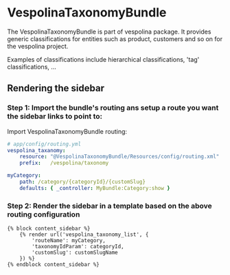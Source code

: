 VespolinaTaxonomyBundle
======================

The VespolinaTaxonomyBundle is part of vespolina package.
It provides generic classifications for entities such as product, customers and so on for the vespolina project.

Examples of classifications include hierarchical classifications, 'tag' classifications, ...

## Rendering the sidebar

### Step 1: Import the bundle's routing ans setup a route you want the sidebar links to point to:
Import VespolinaTaxonomyBundle routing:
```yaml
# app/config/routing.yml
vespolina_taxanomy:
    resource: "@VespolinaTaxonomyBundle/Resources/config/routing.xml"
    prefix:   /vespolina/taxonomy

myCategory:
    path: /category/{categoryId}/{customSlug}
    defaults: { _controller: MyBundle:Category:show }
```

### Step 2: Render the sidebar in a template based on the above routing configuration
``` html+jinja
{% block content_sidebar %}
    {% render url('vespolina_taxonomy_list', {
        'routeName': myCategory,
        'taxonomyIdParam': categoryId,
        'customSlug': customSlugName
    }) %}
{% endblock content_sidebar %}
```
